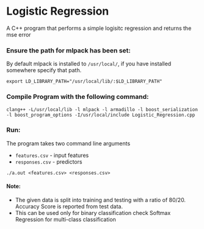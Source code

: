# Logistic Regression
A C++ program that performs a simple logisitc regression and returns the mse error </br>
### Ensure the path for mlpack has been set: </br>
By default mlpack is installed to `/usr/local/`, if you have installed somewhere specify that path. 
```
export LD_LIBRARY_PATH="/usr/local/lib/:$LD_LIBRARY_PATH"
```
### Compile Program with the following command: </br>
```
clang++ -L/usr/local/lib -l mlpack -l armadillo -l boost_serialization -l boost_program_options -I/usr/local/include Logistic_Regression.cpp
```
### Run: </br>
The program takes two command line arguments </br>
* `features.csv` - input features
* `responses.csv` - predictors

```
./a.out <features.csv> <responses.csv>
```

#### Note: </br>
* The given data is split into training and testing with a ratio of 80/20. Accuracy Score is reported from test data. 
* This can be used only for binary classification check Softmax Regression for multi-class classification